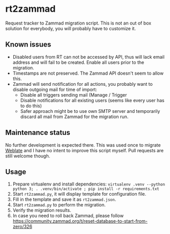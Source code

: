 # rt2zammad

Request tracker to Zammad migration script. This is not an out of box solution
for everybody, you will probably have to customize it.

## Known issues

* Disabled users from RT can not be accessed by API, thus will lack email
  address and will fail to be created. Enable all users prior to the migration.
* Timestamps are not preserved. The Zammad API doesn't seem to allow this.
* Zammad will send notification for all actions, you probably want to disable
  outgoing mail for time of import:
  * Disable all triggers sending mail (Manage / Trigger
  * Disable notifications for all existing users (seems like every user has to do this)
  * Safer approach might be to use own SMTP server and temporarily discard all
    mail from Zammad for the migration run.

## Maintenance status

No further development is expected there. This was used once to migrate
[Weblate](https://weblate.org/) and I have no intent to improve this script
myself. Pull requests are still welcome though.

## Usage

1. Prepare virtualenv and install dependencies: `virtualenv .venv --python python 3; . .venv/bin/activate ; pip install -r requirements.txt`
2. Start `rt2zammad.py`, it will display template for configuration file.
3. Fill in the template and save it as `rt2zammad.json`.
4. Start `rt2zammad.py` to perform the migration.
5. Verify the migration results.
6. In case you need to roll back Zammad, please follow https://community.zammad.org/t/reset-database-to-start-from-zero/326
